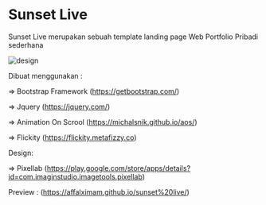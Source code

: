 # Sunset Live

Sunset Live merupakan sebuah template landing page Web Portfolio Pribadi sederhana

![design](https://user-images.githubusercontent.com/62225185/132274272-3edbfd3d-0142-461f-ad97-8812e1ddbe1e.jpg)

Dibuat menggunakan :

=> Bootstrap Framework (https://getbootstrap.com/)

=> Jquery (https://jquery.com/)

=> Animation On Scrool (https://michalsnik.github.io/aos/)

=> Flickity (https://flickity.metafizzy.co)

Design:

=> Pixellab (https://play.google.com/store/apps/details?id=com.imaginstudio.imagetools.pixellab)

Preview :
(https://affalximam.github.io/sunset%20live/)
